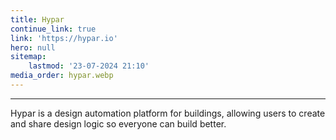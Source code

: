 ```yaml
---
title: Hypar
continue_link: true
link: 'https://hypar.io'
hero: null
sitemap:
    lastmod: '23-07-2024 21:10'
media_order: hypar.webp
---
```


---
Hypar is a design automation platform for buildings, allowing users to create and share design logic so everyone can build better.